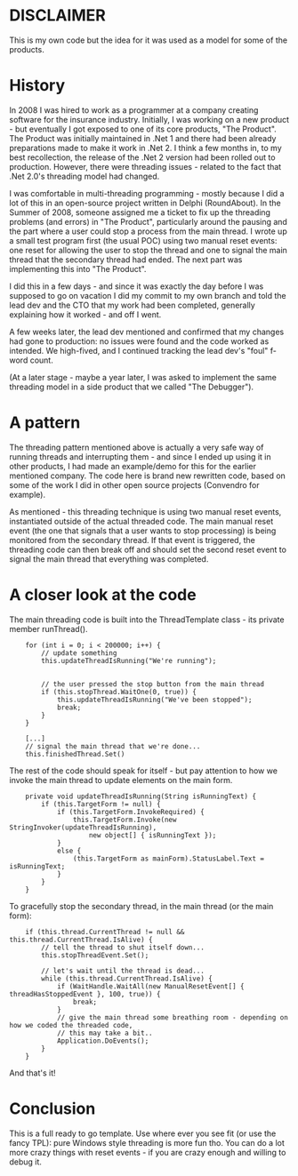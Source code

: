 # DISCLAIMER

This is my own code but the idea for it was used as a model for some of the products.

# History

In 2008 I was hired to work as a programmer at a company creating software for the insurance industry. Initially, I was working on a new product - but eventually I got exposed to one of its core products, "The Product". The Product was initially maintained in .Net 1 and there had been already preparations made to make it work in .Net 2. I think a few months in, to my best recollection, the release of the .Net 2 version had been rolled out to production. However, there were threading issues - related to the fact that .Net 2.0's threading model had changed.

I was comfortable in multi-threading programming - mostly because I did a lot of this in an open-source project written in Delphi (RoundAbout). In the Summer of 2008, someone assigned me a ticket to fix up the threading problems (and errors) in "The Product", particularly around the pausing and the part where a user could stop a process from the main thread. I wrote up a small test program first (the usual POC) using two manual reset events: one reset for allowing the user to stop the thread and one to signal the main thread that the secondary thread had ended. The next part was implementing this into "The Product".

I did this in a few days - and since it was exactly the day before I was supposed to go on vacation I did my commit to my own branch and told the lead dev and the CTO that my work had been completed, generally explaining how it worked  - and off I went.

A few weeks later, the lead dev mentioned and confirmed that my changes had gone to production: no issues were found and the code worked as intended. We high-fived, and I continued tracking the lead dev's "foul" f-word count.

(At a later stage - maybe a year later, I was asked to implement the same threading model in a side product that we called "The Debugger").

# A pattern

The threading pattern mentioned above is actually a very safe way of running threads and interrupting them - and since I ended up using it in other products, I had made an example/demo for this for the earlier mentioned company. The code here is brand new rewritten code, based on some of the work I did in other open source projects (Convendro for example).

As mentioned - this threading technique is using two manual reset events, instantiated outside of the actual threaded code. The main manual reset event (the one that signals that a user wants to stop processing) is being monitored from the secondary thread. If that event is triggered, the threading code can then break off and should set the second reset event to signal the main thread that everything was completed.

# A closer look at the code

The main threading code is built into the ThreadTemplate class - its private member runThread().

```
    for (int i = 0; i < 200000; i++) {
        // update something
        this.updateThreadIsRunning("We're running");


        // the user pressed the stop button from the main thread
        if (this.stopThread.WaitOne(0, true)) {
            this.updateThreadIsRunning("We've been stopped");
            break;
        }
    }

    [...]
    // signal the main thread that we're done...
    this.finishedThread.Set()
```

The rest of the code should speak for itself - but pay attention to how we invoke the main thread to update elements on the main form.

```
    private void updateThreadIsRunning(String isRunningText) {
        if (this.TargetForm != null) {
            if (this.TargetForm.InvokeRequired) {
                this.TargetForm.Invoke(new StringInvoker(updateThreadIsRunning),
                    new object[] { isRunningText });
            }
            else {
                (this.TargetForm as mainForm).StatusLabel.Text = isRunningText;
            }
        }
    }
```

To gracefully stop the secondary thread, in the main thread (or the main form):

```
    if (this.thread.CurrentThread != null && this.thread.CurrentThread.IsAlive) {
        // tell the thread to shut itself down...
        this.stopThreadEvent.Set();

        // let's wait until the thread is dead...
        while (this.thread.CurrentThread.IsAlive) {
            if (WaitHandle.WaitAll(new ManualResetEvent[] { threadHasStoppedEvent }, 100, true)) {
                break;
            }
            // give the main thread some breathing room - depending on how we coded the threaded code,
            // this may take a bit..
            Application.DoEvents();
        }
    }
```

And that's it!

# Conclusion

This is a full ready to go template. Use where ever you see fit (or use the fancy TPL): pure Windows style threading is more fun tho. You can do a lot more crazy things with reset events - if you are crazy enough and willing to debug it.

